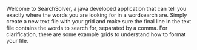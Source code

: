 Welcome to SearchSolver, a java developed application that can tell you exactly where the words you are looking for in a wordsearch are. 
Simply create a new text file with your grid and make sure the final line in the text file contains the words to search for, separated by a comma.
For clarification, there are some example grids to understand how to format your file.
